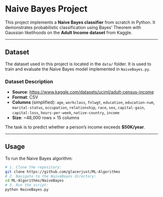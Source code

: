 # Naive Bayes Project

This project implements a **Naive Bayes classifier** from scratch in Python. It demonstrates probabilistic classification using Bayes’ Theorem with Gaussian likelihoods on the **Adult Income dataset** from Kaggle.

---

## Dataset

The dataset used in this project is located in the `data/` folder. It is used to train and evaluate the Naive Bayes model implemented in `NaiveBayes.py`.

### Dataset Description

- **Source**: https://www.kaggle.com/datasets/uciml/adult-census-income  
- **Format**: CSV  
- **Columns** (simplified): `age`, `workclass`, `fnlwgt`, `education`, `education-num`, `marital-status`, `occupation`, `relationship`, `race`, `sex`, `capital-gain`, `capital-loss`, `hours-per-week`, `native-country`, `income`  
- **Size**: ~48,000 rows × 15 columns  

The task is to predict whether a person’s income exceeds **$50K/year**.

---

## Usage

To run the Naive Bayes algorithm:

```bash
# 1. Clone the repository:
git clone https://github.com/glacerjust/ML-Algorithms
# 2. Navigate to the NaiveBayes directory:
cd ML-Algorithms/NaiveBayes
# 3. Run the script:
python NaiveBayes.py